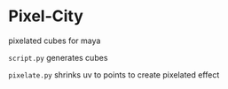 # Pixel-City
pixelated cubes for maya

`script.py` generates cubes

`pixelate.py` shrinks uv to points to create pixelated effect
